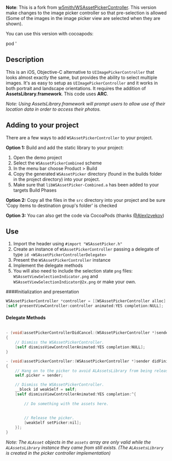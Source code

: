 **Note**: This is a fork from [w5mith/WSAssetPickerController](https://github.com/w5mith/WSAssetPickerController). This version make changes to the image picker controller so that pre-selection is allowed (Some of the images in the image picker view are selected when they are shown).

You can use this version with cocoapods:

pod '

## Description

This is an iOS, Objective-C alternative to `UIImagePickerController` that looks almost exactly the same, but provides the ability to select multiple images. It's as easy to setup as `UIImagePickerController` and it works in both portrait and landscape orientations. It requires the addition of **AssetsLibrary.framework**. This code uses **ARC**.

*Note: Using AssetsLibrary.framework will prompt users to allow use of their location data in order to access their photos.*

## Adding to your project

There are a few ways to add `WSAssetPickerController` to your project. 

**Option 1:** Build and add the static library to your project:

1. Open the demo project
2. Select the `WSAssetPickerCombined` scheme
3. In the menu bar choose Product > Build
5. Copy the generated `WSAssetPicker` directory (found in the builds folder in the project directory) into your project.
6. Make sure that `libWSAssetPicker-Combined.a` has been added to your targets Build Phases
    
**Option 2:** 
Copy all the files in the `src` directory into your project and be sure 'Copy items to destination group's folder' is checked

**Option 3:**
You can also get the code via CocoaPods (thanks [@AlexIzvekov](https://github.com/AlexIzvekov))

## Use

1. Import the header using `#import "WSAssetPicker.h"`
2. Create an instance of `WSAssetPickerController` passing a delegate of type `id <WSAssetPickerControllerDelegate>`
3. Present the `WSAssetPickerController` instance
4. Implement the delegate methods
5. You will also need to include the selection state `png` files: `WSAssetViewSelectionIndicator.png` and `WSAssetViewSelectionIndicator@2x.png` or make your own.

####Initialization and presentation
```` objective-c
WSAssetPickerController *controller = [[WSAssetPickerController alloc] initWithDelegate:self];
[self presentViewController:controller animated:YES completion:NULL];
````

#### Delegate Methods
```` objective-c

- (void)assetPickerControllerDidCancel:(WSAssetPickerController *)sender
{
    // Dismiss the WSAssetPickerController.
    [self dismissViewControllerAnimated:YES completion:NULL];
}

- (void)assetPickerController:(WSAssetPickerController *)sender didFinishPickingMediaWithAssets:(NSArray *)assets
{
    // Hang on to the picker to avoid ALAssetsLibrary from being released (see note below).
    self.picker = sender;

    // Dismiss the WSAssetPickerController.
    __block id weakSelf = self;
    [self dismissViewControllerAnimated:YES completion:^{
        
        // Do something with the assets here.
        
        
        // Release the picker.
        [weakSelf setPicker:nil];
    }];
}

````

*Note: The `ALAsset` objects in the `assets` array are only valid while the `ALAssetsLibrary` instance they came from still exists.
(The `ALAssetsLibrary` is created in the picker controller implementation)*